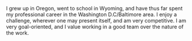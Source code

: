 I grew up in Oregon, went to school in Wyoming, and have thus far spent my
professional career in the Washington D.C/Baltimore area. I enjoy a challenge,
wherever one may present itself, and am very competitive. I am very goal-oriented, 
and I value working in a good team over the nature of the work.
